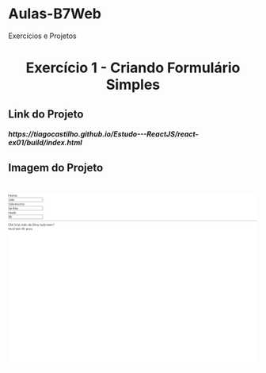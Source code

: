 # Aulas-B7Web
Exercícios e Projetos
<br/>
<h1 align="center">
    Exercício 1 - Criando Formulário Simples
</h1>

## Link do Projeto
<h5>
  https://tiagocastilho.github.io/Estudo---ReactJS/react-ex01/build/index.html  
</h5>

## Imagem do Projeto
<h1 align="center">
<img src="https://raw.githubusercontent.com/TiagoCastilho/Estudo---ReactJS/main/react-ex01/images/como%20ficou1.png">
</h1>
